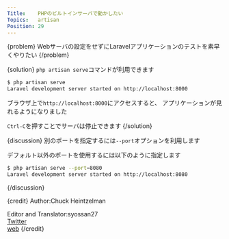 ```yaml
---
Title:    PHPのビルトインサーバで動かしたい
Topics:   artisan
Position: 29
---
```


{problem}
Webサーバの設定をせずにLaravelアプリケーションのテストを素早くやりたい
{/problem}

{solution}
`php artisan serve`コマンドが利用できます

```bash
$ php artisan serve
Laravel development server started on http://localhost:8000
```

ブラウザ上で`http://localhost:8000`にアクセスすると、
アプリケーションが見れるようになりました

`Ctrl-C`を押すことでサーバは停止できます
{/solution}

{discussion}
別のポートを指定するには`--port`オプションを利用します

デフォルト以外のポートを使用するには以下のように指定します

```bash
$ php artisan serve --port=8080
Laravel development server started on http://localhost:8080
```
{/discussion}

{credit}
Author:Chuck Heintzelman

Editor and Translator:syossan27  
[Twitter](https://twitter.com/syossan27)  
[web](http://syossan.hateblo.jp/0)
{/credit}
